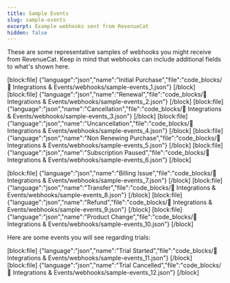 ```yaml
---
title: Sample Events
slug: sample-events
excerpt: Example webhooks sent from RevenueCat
hidden: false
---
```

These are some representative samples of webhooks you might receive from RevenueCat. Keep in mind that webhooks can include additional fields to what's shown here.

[block:file]
{"language":"json","name":"Initial Purchase","file":"code_blocks/🔌 Integrations & Events/webhooks/sample-events_1.json"}
[/block]
[block:file]
{"language":"json","name":"Renewal","file":"code_blocks/🔌 Integrations & Events/webhooks/sample-events_2.json"}
[/block]
[block:file]
{"language":"json","name":"Cancellation","file":"code_blocks/🔌 Integrations & Events/webhooks/sample-events_3.json"}
[/block]
[block:file]
{"language":"json","name":"Uncancellation","file":"code_blocks/🔌 Integrations & Events/webhooks/sample-events_4.json"}
[/block]
[block:file]
{"language":"json","name":"Non Renewing Purchase","file":"code_blocks/🔌 Integrations & Events/webhooks/sample-events_5.json"}
[/block]
[block:file]
{"language":"json","name":"Subscription Paused","file":"code_blocks/🔌 Integrations & Events/webhooks/sample-events_6.json"}
[/block]



[block:file]
{"language":"json","name":"Billing Issue","file":"code_blocks/🔌 Integrations & Events/webhooks/sample-events_7.json"}
[/block]
[block:file]
{"language":"json","name":"Transfer","file":"code_blocks/🔌 Integrations & Events/webhooks/sample-events_8.json"}
[/block]
[block:file]
{"language":"json","name":"Refund","file":"code_blocks/🔌 Integrations & Events/webhooks/sample-events_9.json"}
[/block]
[block:file]
{"language":"json","name":"Product Change","file":"code_blocks/🔌 Integrations & Events/webhooks/sample-events_10.json"}
[/block]



Here are some events you will see regarding trials:

[block:file]
{"language":"json","name":"Trial Started","file":"code_blocks/🔌 Integrations & Events/webhooks/sample-events_11.json"}
[/block]
[block:file]
{"language":"json","name":"Trial Cancelled","file":"code_blocks/🔌 Integrations & Events/webhooks/sample-events_12.json"}
[/block]